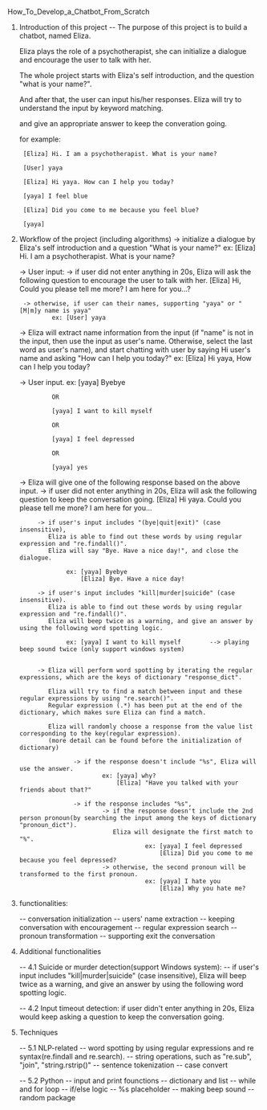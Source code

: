 How_To_Develop_a_Chatbot_From_Scratch

1. Introduction of this project
-- The purpose of this project is to build a chatbot, named Eliza.

   Eliza plays the role of a psychotherapist, she can initialize a dialogue and encourage the user to talk with her.
   
   The whole project starts with Eliza's self introduction, and the question "what is your name?".
   
   And after that, the user can input his/her responses. Eliza will try to understand the input by keyword matching. 
   
   and give an appropriate answer to keep the converation going.
   

    for example: 
        
        [Eliza] Hi. I am a psychotherapist. What is your name?

        [User] yaya 

        [Eliza] Hi yaya. How can I help you today?

        [yaya] I feel blue

        [Eliza] Did you come to me because you feel blue?

        [yaya] 

2. Workflow of the project (including algorithms)
    -> initialize a dialogue by Eliza's self introduction and a question "What is your name?"
            ex: [Eliza] Hi. I am a psychotherapist. What is your name?
       
    -> User input: 
        -> if user did not enter anything in 20s, Eliza will ask the following question to encourage the user to talk with her. 
                    [Eliza] Hi, Could you please tell me more? I am here for you...?
                
        -> otherwise, if user can their names, supporting "yaya" or "[M|m]y name is yaya" 
                ex: [User] yaya    
      
    -> Eliza will extract name information from the input (if "name" is not in the input, then use the input as user's name. 
       Otherwise, select the last word as user's name), and start chatting with user by saying Hi user's name and asking "How can I help you today?"
            ex: [Eliza] Hi yaya, How can I help you today?
    
    -> User input.
            ex: [yaya] Byebye
                
                OR
                
                [yaya] I want to kill myself
                
                OR
                
                [yaya] I feel depressed  
                
                OR 
                
                [yaya] yes
                
                                
    -> Eliza will give one of the following response based on the above input.
            -> if user did not enter anything in 20s, Eliza will ask the following question to keep the conversation going. 
                        [Eliza] Hi yaya. Could you please tell me more? I am here for you...    
    
            -> if user's input includes "(bye|quit|exit)" (case insensitive), 
               Eliza is able to find out these words by using regular expression and "re.findall()". 
               Eliza will say "Bye. Have a nice day!", and close the dialogue.
            
                    ex: [yaya] Byebye
                        [Eliza] Bye. Have a nice day!
            
            -> if user's input includes "kill|murder|suicide" (case insensitive).
               Eliza is able to find out these words by using regular expression and "re.findall()".
               Eliza will beep twice as a warning, and give an answer by using the following word spotting logic.
                
                    ex: [yaya] I want to kill myself        --> playing beep sound twice (only support windows system)
                                
                                
            -> Eliza will perform word spotting by iterating the regular expressions, which are the keys of dictionary "response_dict".  
            
               Eliza will try to find a match between input and these regular expressions by using "re.search()". 
               Regular expression (.*) has been put at the end of the dictionary, which makes sure Eliza can find a match.
               
               Eliza will randomly choose a response from the value list corresponding to the key(regular expression). 
               (more detail can be found before the initialization of dictionary)
                  
                      -> if the response doesn't include "%s", Eliza will use the answer.
                              ex: [yaya] why?
                                  [Eliza] "Have you talked with your friends about that?"
                      
                      -> if the response includes "%s", 
                              -> if the response doesn't include the 2nd person pronoun(by searching the input among the keys of dictionary "pronoun_dict"). 
                                 Eliza will designate the first match to "%".
                                          ex: [yaya] I feel depressed 
                                              [Eliza] Did you come to me because you feel depressed? 
                              -> otherwise, the second pronoun will be transformed to the first pronoun.                              
                                          ex: [yaya] I hate you
                                              [Eliza] Why you hate me?  
                                              

3. functionalities:

    -- conversation initialization
    -- users' name extraction
    -- keeping conversation with encouragement
    -- regular expression search
    -- pronoun transformation
    -- supporting exit the conversation
                                                                   
4. Additional functionalities

    -- 4.1 Suicide or murder detection(support Windows system): 
            -- if user's input includes "kill|murder|suicide" (case insensitive), Eliza will beep twice as a warning, 
            and give an answer by using the following word spotting logic.

    -- 4.2 Input timeout detection: if user didn't enter anything in 20s, Eliza would keep asking a question to keep the conversation going.


5. Techniques

    -- 5.1 NLP-related
            -- word spotting by using regular expressions and re syntax(re.findall and re.search).
            -- string operations, such as "re.sub", "join", "string.rstrip()"
            -- sentence tokenization
            -- case convert
    
    -- 5.2 Python
            -- input and print founctions
            -- dictionary and list
            -- while and for loop 
            -- if/else logic
            -- %s placeholder
            -- making beep sound
            -- random package 